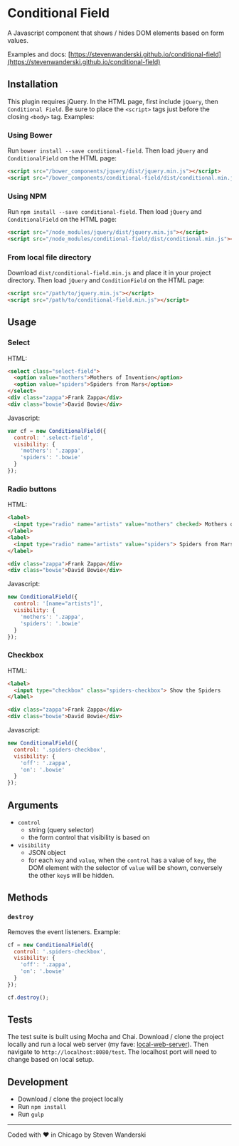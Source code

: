 # Conditional Field
A Javascript component that shows / hides DOM elements based on form values.

Examples and docs: [https://stevenwanderski.github.io/conditional-field](https://stevenwanderski.github.io/conditional-field)

## Installation
This plugin requires jQuery. In the HTML page, first include `jQuery`, then `Conditional Field`.
Be sure to place the `<script>` tags just before the closing `<body>` tag. Examples:

### Using Bower
Run `bower install --save conditional-field`. Then load `jQuery` and `ConditionalField` on the HTML page:
```html
<script src="/bower_components/jquery/dist/jquery.min.js"></script>
<script src="/bower_components/conditional-field/dist/conditional.min.js"></script>
```

### Using NPM
Run `npm install --save conditional-field`. Then load `jQuery` and `ConditionalField` on the HTML page:
```html
<script src="/node_modules/jquery/dist/jquery.min.js"></script>
<script src="/node_modules/conditional-field/dist/conditional.min.js"></script>
```

### From local file directory
Download `dist/conditional-field.min.js` and place it in your project directory. Then load `jQuery` and `ConditionField` on the HTML page:
```html
<script src="/path/to/jquery.min.js"></script>
<script src="/path/to/conditional-field.min.js"></script>
```

## Usage

### Select

HTML:
```html
<select class="select-field">
  <option value="mothers">Mothers of Invention</option>
  <option value="spiders">Spiders from Mars</option>
</select>
<div class="zappa">Frank Zappa</div>
<div class="bowie">David Bowie</div>
```

Javascript:
```javascript
var cf = new ConditionalField({
  control: '.select-field',
  visibility: {
    'mothers': '.zappa',
    'spiders': '.bowie'
  }
});
```

### Radio buttons
HTML:
```html
<label>
  <input type="radio" name="artists" value="mothers" checked> Mothers of Invention
</label>
<label>
  <input type="radio" name="artists" value="spiders"> Spiders from Mars
</label>

<div class="zappa">Frank Zappa</div>
<div class="bowie">David Bowie</div>
```

Javascript:
```javascript
new ConditionalField({
  control: '[name="artists"]',
  visibility: {
    'mothers': '.zappa',
    'spiders': '.bowie'
  }
});
```

### Checkbox
HTML:
```html
<label>
  <input type="checkbox" class="spiders-checkbox"> Show the Spiders
</label>

<div class="zappa">Frank Zappa</div>
<div class="bowie">David Bowie</div>
```

Javascript:
```javascript
new ConditionalField({
  control: '.spiders-checkbox',
  visibility: {
    'off': '.zappa',
    'on': '.bowie'
  }
});
```

## Arguments
* `control`
    - string (query selector)
    - the form control that visibility is based on
* `visibility`
    - JSON object
    - for each `key` and `value`, when the `control` has a value of `key`, the DOM element with the selector of `value` will be shown, conversely the other `key`s will be hidden.

## Methods

### `destroy`
Removes the event listeners. Example:

```javascript
cf = new ConditionalField({
  control: '.spiders-checkbox',
  visibility: {
    'off': '.zappa',
    'on': '.bowie'
  }
});

cf.destroy();
```

## Tests

The test suite is built using Mocha and Chai. Download / clone the project locally and run a local web server (my fave: [local-web-server](https://www.npmjs.com/package/local-web-server)). Then navigate to `http://localhost:8080/test`. The localhost port will need to change based on local setup.

## Development

* Download / clone the project locally
* Run `npm install`
* Run `gulp`

---

Coded with &#9829; in Chicago by Steven Wanderski
